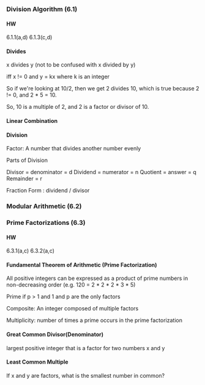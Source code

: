 ### Division Algorithm (6.1)

#### HW
6.1.1(a,d)
6.1.3(c,d)

#### Divides
x divides y (not to be confused with x divided by y)

iff x != 0 and y = kx
where k is an integer

So if we're looking at 10/2, then we get 2 divides 10, which is true because 2 != 0, and 2 * 5 = 10.

So, 10 is a multiple of 2, and 2 is a factor or divisor of 10.
#### Linear Combination


#### Division

Factor: A number that divides another number evenly

Parts of Division

Divisor = denominator = d
Dividend = numerator = n
Quotient = answer = q
Remainder = r

Fraction Form : dividend / divisor

### Modular Arithmetic (6.2)


### Prime Factorizations (6.3)

#### HW
6.3.1(a,c)
6.3.2(a,c)
#### Fundamental Theorem of Arithmetic (Prime Factorization)
All positive integers can be expressed as a product of prime numbers in non-decreasing order
(e.g. 120 = 2 * 2 * 2 * 3 * 5)

Prime if p > 1 and 1 and p are the only factors

Composite: An integer composed of multiple factors

Multiplicity: number of times a prime occurs in the prime factorization
#### Great Common Divisor(Denominator)
largest positive integer that is a factor for two numbers x and y

#### Least Common Multiple
If x and y are factors, what is the smallest number in common?

